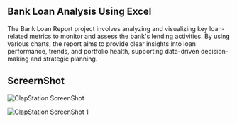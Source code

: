
## Bank Loan Analysis Using Excel

The Bank Loan Report project involves analyzing and visualizing key loan-related metrics to monitor and assess the bank's lending activities. By using various charts, the report aims to provide clear insights into loan performance, trends, and portfolio health, supporting data-driven decision-making and strategic planning.




## ScreernShot

![ClapStation ScreenShot](https://github.com/user-attachments/assets/14ee8493-ddd3-4e64-8fba-c3a052d3dc59)


![ClapStation ScreenShot 1](https://github.com/user-attachments/assets/2547565c-34bd-470d-b0af-a0c076b9adfd)
